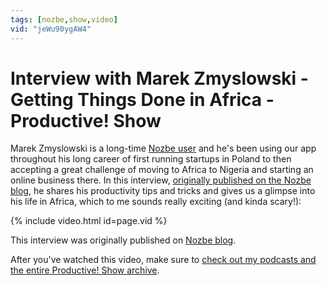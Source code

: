 ```yaml
---
tags: [nozbe,show,video]
vid: "jeWu90ygAW4"
---
```


# Interview with Marek Zmyslowski - Getting Things Done in Africa - Productive! Show

Marek Zmyslowski is a long-time [Nozbe user][n] and he's been using our app throughout his long career of first running startups in Poland to then accepting a great challenge of moving to Africa to Nigeria and starting an online business there. In this interview, [originally published on the Nozbe blog][b], he shares his productivity tips and tricks and gives us a glimpse into his life in Africa, which to me sounds really exciting (and kinda scary!):

{% include video.html id=page.vid %}

<!--More-->

This interview was originally published on [Nozbe blog][b].

After you've watched this video, make sure to [check out my podcasts and the entire Productive! Show archive](/show).

[b]: https://nozbe.com/blog/interview-marek-zmyslowski/
[n]: https://nozbe.com
[h]: https://nozbe.how